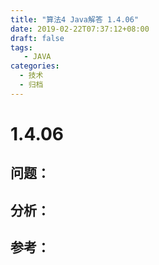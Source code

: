 ```yaml
---
title: "算法4 Java解答 1.4.06"
date: 2019-02-22T07:37:12+08:00
draft: false
tags:
   - JAVA
categories:
  - 技术
  - 归档
---
```



# 1.4.06

## 问题：


## 分析：


## 参考：



